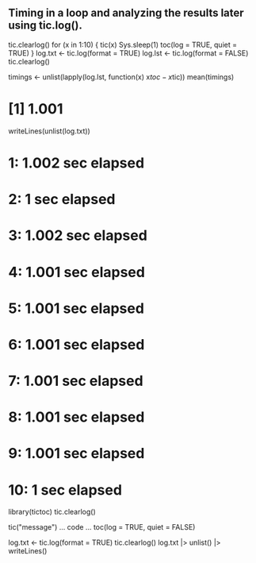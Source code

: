 ## Timing in a loop and analyzing the results later using tic.log().
tic.clearlog()
for (x in 1:10)
{
   tic(x)
   Sys.sleep(1)
   toc(log = TRUE, quiet = TRUE)
}
log.txt <- tic.log(format = TRUE)
log.lst <- tic.log(format = FALSE)
tic.clearlog()

timings <- unlist(lapply(log.lst, function(x) x$toc - x$tic))
mean(timings)
# [1] 1.001
writeLines(unlist(log.txt))
# 1: 1.002 sec elapsed
# 2: 1 sec elapsed
# 3: 1.002 sec elapsed
# 4: 1.001 sec elapsed
# 5: 1.001 sec elapsed
# 6: 1.001 sec elapsed
# 7: 1.001 sec elapsed
# 8: 1.001 sec elapsed
# 9: 1.001 sec elapsed
# 10: 1 sec elapsed


library(tictoc)
tic.clearlog()

tic("message")
...
code
...
toc(log = TRUE, quiet = FALSE)

log.txt <- tic.log(format = TRUE)
tic.clearlog()
log.txt |> unlist() |> writeLines()



